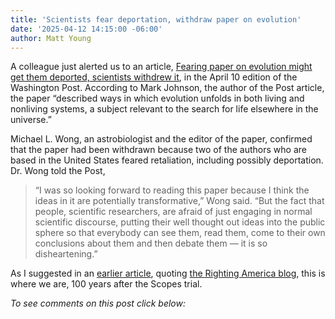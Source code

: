 ```yaml
---
title: 'Scientists fear deportation, withdraw paper on evolution'
date: '2025-04-12 14:15:00 -06:00'
author: Matt Young
---
```


A colleague just alerted us to an article, <a href="https://www.washingtonpost.com/science/2025/04/10/evolution-research-deportation-fears/">Fearing paper on evolution might get them deported, scientists withdrew it</a>, in the April 10 edition of the Washington Post. According to Mark Johnson, the author of the Post article, the paper “described ways in which evolution unfolds in both living and nonliving systems, a subject relevant to the search for life elsewhere in the universe.”

Michael L. Wong, an astrobiologist and the editor of the paper, confirmed that the paper had been withdrawn because two of the authors who are based in the United States feared retaliation, including possibly deportation. Dr. Wong told the Post,

<blockquote>“I was so looking forward to reading this paper because I think the ideas in it are potentially transformative,” Wong said. “But the fact that people, scientific researchers, are afraid of just engaging in normal scientific discourse, putting their well thought out ideas into the public sphere so that everybody can see them, read them, come to their own conclusions about them and then debate them ― it is so disheartening.”</blockquote>

As I suggested in an <a href="https://pandasthumb.org/archives/2025/04/century-after-scopes.html">earlier article</a>, quoting <a href="https://rightingamerica.net/a-century-after-scopes-much-has-not-changed-and-much-has-changed/">the Righting America blog</a>, this is where we are, 100 years after the Scopes trial.

<i>To see comments on this post click below:</i> <!--more-->

